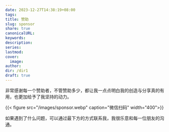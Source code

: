 ```yaml
---  
date: 2023-12-27T14:38:19+08:00  
tags:   
title: 赞助  
slug: sponsor  
share: true  
canonicalURL:   
keywords:   
description:   
series:   
lastmod:   
cover:  
  image:   
author:   
dir: /dir1  
draft: true  
---  
```

  
非常感谢每一个赞助者，不管赞助多少，都让我一点点明白我的创造与分享真的有用，也更加给予了我坚持的动力。  
  
{{< figure src="/images/sponsor.webp" caption="微信扫码" width="400">}}  
  
如果遇到了什么问题，可以通过最下方的方式联系我，我很乐意和每一位朋友的沟通。